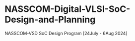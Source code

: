 # NASSCOM-Digital-VLSI-SoC-Design-and-Planning
NASSCOM-VSD SoC Design Program  [24July - 6Aug 2024]
